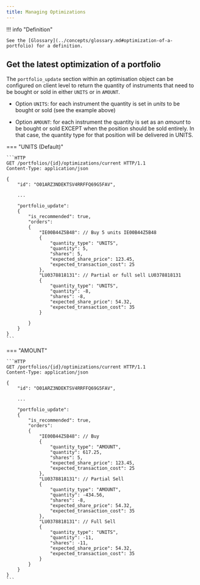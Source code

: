 ```yaml
---
title: Managing Optimizations
---
```


!!! info "Definition"

    See the [Glossary](../concepts/glossary.md#optimization-of-a-portfolio) for a definition.

## Get the latest optimization of a portfolio

The `portfolio_update` section within an optimisation object can be configured on client level to return the quantity of instruments that need to be bought or sold in either `UNITS` or in `AMOUNT`.

* Option `UNITS`: for each instrument the quantity is set in *units* to be bought or sold (see the example above)

* Option `AMOUNT`: for each instrument the quantity is set as an *amount* to be bought or sold EXCEPT when the position should be sold entirely. In that case, the quantity type for that position will be delivered in UNITS.

<!-- roald dixit we will hit the wall once the universe is split betw fractional an non fractional (ETF not in amount). Maarten Wyns has this in the backlog -->

=== "UNITS (Default)"

    ```HTTP
    GET /portfolios/{id}/optimizations/current HTTP/1.1
    Content-Type: application/json

    {
        "id": "O01ARZ3NDEKTSV4RRFFQ69G5FAV",

        ...
        
        "portfolio_update":
        {
            "is_recommended": true,
            "orders": 
            {
                "IE00B44Z5B48": // Buy 5 units IE00B44Z5B48
                {
                    "quantity_type": "UNITS",
                    "quantity": 5,
                    "shares": 5,
                    "expected_share_price": 123.45,
                    "expected_transaction_cost": 25
                },
                "LU0378818131": // Partial or full sell LU0378818131
                {
                    "quantity_type": "UNITS",
                    "quantity": -8,
                    "shares": -8,
                    "expected_share_price": 54.32,
                    "expected_transaction_cost": 35
                }
            
            }
        }
    }
    ```

=== "AMOUNT"

    ```HTTP
    GET /portfolios/{id}/optimizations/current HTTP/1.1
    Content-Type: application/json

    {
        "id": "O01ARZ3NDEKTSV4RRFFQ69G5FAV",

        ...
        
        "portfolio_update":
        {
            "is_recommended": true,
            "orders": 
            {
                "IE00B44Z5B48": // Buy
                {
                    "quantity_type": "AMOUNT",
                    "quantity": 617.25,
                    "shares": 5,
                    "expected_share_price": 123.45,
                    "expected_transaction_cost": 25
                },
                "LU0378818131": // Partial Sell
                {
                    "quantity_type": "AMOUNT",
                    "quantity": -434.56,
                    "shares": -8,
                    "expected_share_price": 54.32,
                    "expected_transaction_cost": 35
                },
                "LU0378818131": // Full Sell
                {
                    "quantity_type": "UNITS",
                    "quantity": -11,
                    "shares": -11,
                    "expected_share_price": 54.32,
                    "expected_transaction_cost": 35
                }
            }
        }
    }
    ```
